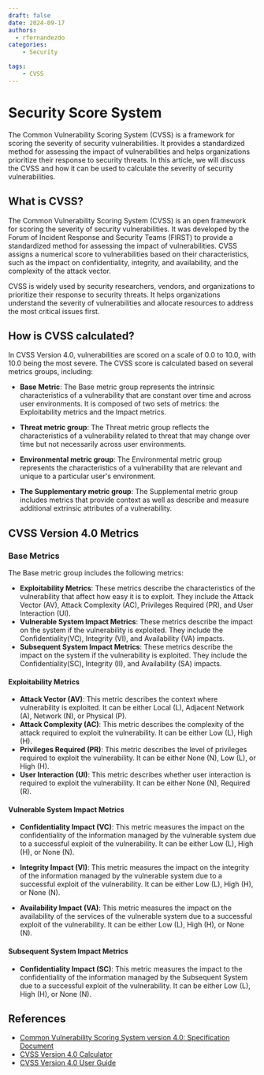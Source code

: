 ```yaml
---
draft: false
date: 2024-09-17
authors:
  - rfernandezdo
categories:
    - Security

tags:    
    - CVSS
---
```


# Security Score System

The Common Vulnerability Scoring System (CVSS) is a framework for scoring the severity of security vulnerabilities. It provides a standardized method for assessing the impact of vulnerabilities and helps organizations prioritize their response to security threats. In this article, we will discuss the CVSS and how it can be used to calculate the severity of security vulnerabilities.

## What is CVSS?

The Common Vulnerability Scoring System (CVSS) is an open framework for scoring the severity of security vulnerabilities. It was developed by the Forum of Incident Response and Security Teams (FIRST) to provide a standardized method for assessing the impact of vulnerabilities. CVSS assigns a numerical score to vulnerabilities based on their characteristics, such as the impact on confidentiality, integrity, and availability, and the complexity of the attack vector.

CVSS is widely used by security researchers, vendors, and organizations to prioritize their response to security threats. It helps organizations understand the severity of vulnerabilities and allocate resources to address the most critical issues first.

## How is CVSS calculated?

In CVSS Version 4.0, vulnerabilities are scored on a scale of 0.0 to 10.0, with 10.0 being the most severe. The CVSS score is calculated based on several metrics groups, including:

- **Base Metric**: The Base metric group represents the intrinsic characteristics of a vulnerability that are constant over time and across user environments. It is composed of two sets of metrics: the Exploitability metrics and the Impact metrics.

- **Threat metric group**: The Threat metric group reflects the characteristics of a vulnerability related to threat that may change over time but not necessarily across user environments. 

- **Environmental metric group**: The Environmental metric group represents the characteristics of a vulnerability that are relevant and unique to a particular user's environment.

- **The Supplementary metric group**: The Supplemental metric group includes metrics that provide context as well as describe and measure additional extrinsic attributes of a vulnerability. 


## CVSS Version 4.0 Metrics

### Base Metrics

The Base metric group includes the following metrics:

- **Exploitability Metrics**: These metrics describe the characteristics of the vulnerability that affect how easy it is to exploit. They include the Attack Vector (AV), Attack Complexity (AC), Privileges Required (PR), and User Interaction (UI).
- **Vulnerable System Impact Metrics**: These metrics describe the impact on the system if the vulnerability is exploited. They include the Confidentiality(VC), Integrity (VI), and Availability (VA) impacts.
- **Subsequent System Impact Metrics**: These metrics describe the impact on the system if the vulnerability is exploited. They include the Confidentiality(SC), Integrity (II), and Availability (SA) impacts.

#### Exploitability Metrics

- **Attack Vector (AV)**: This metric describes the context where vulnerability is exploited. It can be either Local (L), Adjacent Network (A), Network (N), or Physical (P).
- **Attack Complexity (AC)**: This metric describes the complexity of the attack required to exploit the vulnerability. It can be either Low (L), High (H).
- **Privileges Required (PR)**: This metric describes the level of privileges required to exploit the vulnerability. It can be either None (N), Low (L), or High (H).
- **User Interaction (UI)**: This metric describes whether user interaction is required to exploit the vulnerability. It can be either None (N), Required (R).

####  Vulnerable System Impact Metrics

- **Confidentiality Impact (VC)**: This metric measures the impact on the confidentiality of the information managed by the vulnerable system due to a successful exploit of the vulnerability. It can be either Low (L), High (H), or None (N).

- **Integrity Impact (VI)**: This metric measures the impact on the integrity of the information managed by the vulnerable system due to a successful exploit of the vulnerability. It can be either Low (L), High (H), or None (N).

- **Availability Impact (VA)**: This metric measures the impact on the availability of the services of the vulnerable system due to a successful exploit of the vulnerability. It can be either Low (L), High (H), or None (N).

#### Subsequent System Impact Metrics

- **Confidentiality Impact (SC)**: This metric measures the impact to the confidentiality of the information managed by the Subsequent System due to a successful exploit of the vulnerability. It can be either Low (L), High (H), or None (N).


## References

 - [Common Vulnerability Scoring System version 4.0: Specification Document](https://www.first.org/cvss/v4.0/specification-document)
 - [CVSS Version 4.0 Calculator](https://www.first.org/cvss/calculator/4.0)
 - [CVSS Version 4.0 User Guide](https://www.first.org/cvss/user-guide)
